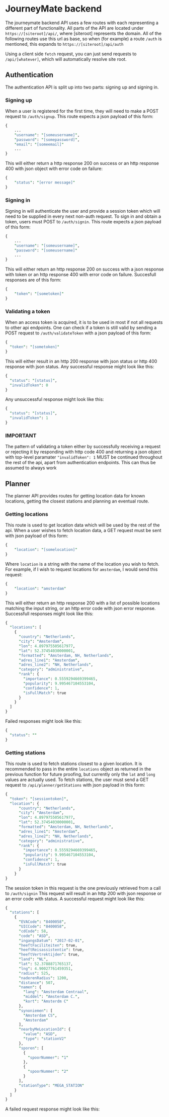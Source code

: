 # JourneyMate backend

The journeymate backend API uses a few routes with each representing a different part of functionality.
All parts of the API are located under `https://[siteroot]/api/`, where [siteroot] represents the domain.
All of the following routes use this url as base, so when (for example) a route `/auth` is mentioned, this expands to `https://[siteroot]/api/auth`

Using a client side `fetch` request, you can just send requests to `/api/[whatever]`, which will automatically resolve site root.

## Authentication

The authentication API is split up into two parts: signing up and signing in.

### Signing up

When a user is registered for the first time, they will need to make a POST request to `/auth/signup`. 
This route expects a json payload of this form: 
```perl
{
    ...
    "username": "[someusername]",
    "password": "[somepassword]",
    "email": "[someemail]"
    ...
}
```
This will either return a http response 200 on success or an http response 400 with json object with error code on failure:
```perl
{
    "status": "[error message]"
}
```

### Signing in

Signing in will authenticate the user and provide a session token which will need to be supplied in every next non-auth request.
To sign in and obtain a token, users must POST to `/auth/signin`.
This route expects a json payload of this form:
```perl
{
    ...
    "username": "[someusername]",
    "password": "[someusername]"
    ...
}
```
This will either return an http response 200 on success with a json response with token or an http response 400 with error code on failure. Succesfull responses are of this form:
```perl
{
    "token": "[sometoken]"
}
```

### Validating a token

When an access token is acquired, it is to be used in most if not all requests to other api endpoints. One can check if a token is still valid by sending a POST request to `/auth/validateToken` with a json payload of this form: 
```perl
{
  "token": "[sometoken]"
}
```
This will either result in an http 200 response with json status or http 400 response with json status.
Any successful response might look like this:
```perl
{
  "status": "[status]",
  "invalidToken": 0
}
```
Any unsuccessful response might look like this:
```perl
{
  "status": "[status]",
  "invalidToken": 1
}
```

### IMPORTANT

The pattern of validating a token either by successfully receiving a request or rejecting it by responding with http code 400 and returning a json object with top-level paramater `"invalidToken": 1` MUST be continued throughout the rest of the api, apart from authentication endpoints. This can thus be assumed to always work

## Planner

The planner API provides routes for getting location data for known locations, getting the closest stations and planning an eventual route.

### Getting locations

This route is used to get location data which will be used by the rest of the api. When a user wishes to fetch location data, a GET request must be sent with json payload of this form:
```perl
{
    "location": "[somelocation]"
}
```
Where `location` is a string with the name of the location you wish to fetch. For example, if I wish to request locations for `amsterdam`, I would send this request: 
```perl
{
    "location": "amsterdam"
}
```
This will either return an http response 200 with a list of possible locations matching the input string, or an http error code with json error response.
Successfull responses might look like this:
```perl
{
  "locations": [
    {
      "country": "Netherlands",
      "city": "Amsterdam",
      "lon": 4.897975505617977,
      "lat": 52.37454030000001,
      "formatted": "Amsterdam, NH, Netherlands",
      "adres_line1": "Amsterdam",
      "adres_line2": "NH, Netherlands",
      "category": "administrative",
      "rank": {
        "importance": 0.5559294669399465,
        "popularity": 9.995467104553104,
        "confidence": 1,
        "isFullMatch": true
      }
    }
  ]
}
```
Failed responses might look like this:
```perl
{
  "status": ""
}
```

### Getting stations

This route is used to fetch stations closest to a given location. It is recommended to pass in the entire `locations` object as returned in the previous function for future proofing, but currently only the `lat` and `long` values are actually used. To fetch stations, the user must send a GET request to `/api/planner/getStations` with json payload in this form:
```perl
{
  "token": "[sessiontoken]",
  "location": {
      "country": "Netherlands",
      "city": "Amsterdam",
      "lon": 4.897975505617977,
      "lat": 52.37454030000001,
      "formatted": "Amsterdam, NH, Netherlands",
      "adres_line1": "Amsterdam",
      "adres_line2": "NH, Netherlands",
      "category": "administrative",
      "rank": {
        "importance": 0.5559294669399465,
        "popularity": 9.995467104553104,
        "confidence": 1,
        "isFullMatch": true
      }
    }
}
```
The session token in this request is the one previously retrieved from a call to `/auth/signin`
This request will result in an http 200 with json response or an error code with status.
A successful request might look like this:
```perl
{
  "stations": [
    {
      "EVACode": "8400058",
      "UICCode": "8400058",
      "cdCode": 58,
      "code": "ASD",
      "ingangsDatum": "2017-02-01",
      "heeftFaciliteiten": true,
      "heeftReisassistentie": true,
      "heeftVertrektijden": true,
      "land": "NL",
      "lat": 52.3788871765137,
      "lng": 4.90027761459351,
      "radius": 525,
      "naderenRadius": 1200,
      "distance": 507,
      "namen": {
        "lang": "Amsterdam Centraal",
        "middel": "Amsterdam C.",
        "kort": "Amsterdm C"
      },
      "synoniemen": [
        "Amsterdam CS",
        "Amsterdam"
      ],
      "nearbyMeLocationId": {
        "value": "ASD",
        "type": "stationV2"
      },
      "sporen": [
        {
          "spoorNummer": "1"
        },
        {
          "spoorNummer": "2"
        }
      ],
      "stationType": "MEGA_STATION"
    }
  ]
}
```
A failed request response might look like this: